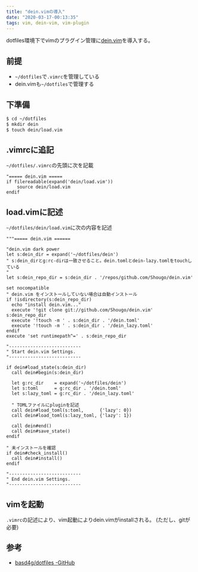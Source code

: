 ```yaml
---
title: "dein.vimの導入"
date: "2020-03-17-00:13:35"
tags: vim, dein-vim, vim-plugin
---
```


dotfiles環境下でvimのプラグイン管理に[dein.vim](https://github.com/Shougo/dein.vim)を導入する。

## 前提

- `~/dotfiles`で`.vimrc`を管理している
- dein.vimも`~/dotfiles`で管理する


## 下準備

```sh
$ cd ~/dotfiles
$ mkdir dein
$ touch dein/load.vim
```

## .vimrcに追記

`~/dotfiles/.vimrc`の先頭に次を記載

```.vimrc
"===== dein.vim =====
if filereadable(expand('dein/load.vim'))
    source dein/load.vim
endif
```

## load.vimに記述
 
`~/dotfiles/dein/load.vim`に次の内容を記述

```~/dotfiles/dein/load.vim
"""===== dein.vim ======

"dein.vim dark power
let s:dein_dir = expand('~/dotfiles/dein')
" s:dein_dirとg:rc-dirは一致させること。dein.tomlとdein-lazy.tomlをtouchしている
"
let s:dein_repo_dir = s:dein_dir . '/repos/github.com/Shougo/dein.vim'

set nocompatible
" dein.vim をインストールしていない場合は自動インストール
if !isdirectory(s:dein_repo_dir)
  echo "install dein.vim..."
  execute '!git clone git://github.com/Shougo/dein.vim' s:dein_repo_dir
  execute '!touch -m ' . s:dein_dir . '/dein.toml'
  execute '!touch -m ' . s:dein_dir . '/dein_lazy.toml'
endif
execute 'set runtimepath^=' . s:dein_repo_dir

"---------------------------
" Start dein.vim Settings.
"---------------------------

if dein#load_state(s:dein_dir)
  call dein#begin(s:dein_dir)

  let g:rc_dir    = expand('~/dotfiles/dein')
  let s:toml      = g:rc_dir . '/dein.toml'
  let s:lazy_toml = g:rc_dir . '/dein_lazy.toml'

  " TOMLファイルにpluginを記述
  call dein#load_toml(s:toml,      {'lazy': 0})
  call dein#load_toml(s:lazy_toml, {'lazy': 1})

  call dein#end()
  call dein#save_state()
endif

" 未インストールを確認
if dein#check_install()
  call dein#install()
endif

"---------------------------
" End dein.vim Settings.
"---------------------------
```

## vimを起動

`.vimrc`の記述により、vim起動によりdein.vimがinstallされる。
(ただし、gitが必要)

## 参考

- [basd4g/dotfiles -GitHub](https://github.com/basd4g/dotfiles)

